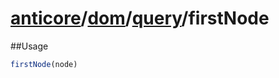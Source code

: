 # [anticore](../../../../../#reference)/[dom](../../#reference)/[query](../#reference)/<a name="reference">firstNode</a>

##Usage

```js
firstNode(node)
```